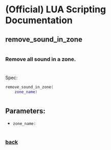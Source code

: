 
# (Official) LUA Scripting Documentation

## remove_sound_in_zone
#
### Remove all sound in a zone.
#
Spec:
```lua
remove_sound_in_zone(
	zone_name)
```
#
## Parameters:
- `zone_name:` 
#  

### [back](../sound)
